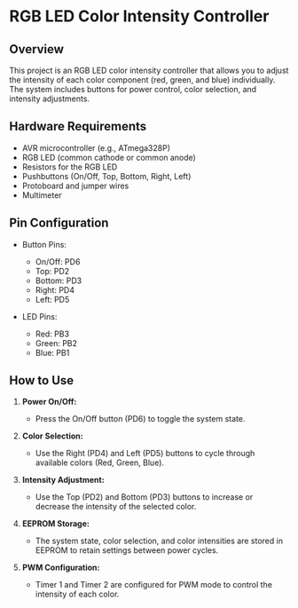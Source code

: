 # RGB LED Color Intensity Controller

## Overview
This project is an RGB LED color intensity controller that allows you to adjust the intensity of each color component (red, green, and blue) individually. The system includes buttons for power control, color selection, and intensity adjustments.

## Hardware Requirements
- AVR microcontroller (e.g., ATmega328P)
- RGB LED (common cathode or common anode)
- Resistors for the RGB LED
- Pushbuttons (On/Off, Top, Bottom, Right, Left)
- Protoboard and jumper wires
- Multimeter

## Pin Configuration
- Button Pins:
  - On/Off: PD6
  - Top: PD2
  - Bottom: PD3
  - Right: PD4
  - Left: PD5

- LED Pins:
  - Red: PB3
  - Green: PB2
  - Blue: PB1

## How to Use

1. **Power On/Off:**
   - Press the On/Off button (PD6) to toggle the system state.

2. **Color Selection:**
   - Use the Right (PD4) and Left (PD5) buttons to cycle through available colors (Red, Green, Blue).

3. **Intensity Adjustment:**
   - Use the Top (PD2) and Bottom (PD3) buttons to increase or decrease the intensity of the selected color.

4. **EEPROM Storage:**
   - The system state, color selection, and color intensities are stored in EEPROM to retain settings between power cycles.

5. **PWM Configuration:**
   - Timer 1 and Timer 2 are configured for PWM mode to control the intensity of each color.
